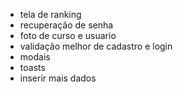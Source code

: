 - tela de ranking
- recuperação de senha
- foto de curso e usuario
- validação melhor de cadastro e login
- modais
- toasts
- inserir mais dados